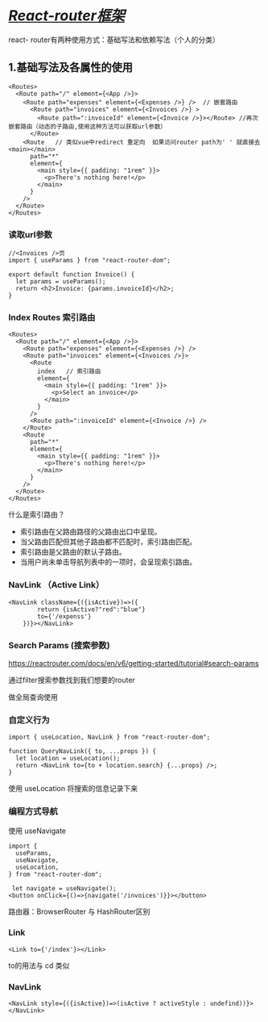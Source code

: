 # [***React-router框架***](https://react.docschina.org/)

react- router有两种使用方式：基础写法和依赖写法（个人的分类）

## 1.基础写法及各属性的使用

```react
<Routes>
  <Route path="/" element={<App />}>
    <Route path="expenses" element={<Expenses />} />  // 嵌套路由
      <Route path="invoices" element={<Invoices />} >
      	<Route path=":invoiceId" element={<Invoice />}></Route> //再次嵌套路由（动态的子路由,使用这种方法可以获取url参数）
      </Route>
    <Route   // 类似vue中redirect 重定向  如果访问router path为' ' 就直接去<main></main>
      path="*"
      element={
        <main style={{ padding: "1rem" }}>
          <p>There's nothing here!</p>
        </main>
      }
    />
  </Route>
</Routes>
```

### 读取url参数

```react
//<Invoices />页
import { useParams } from "react-router-dom";

export default function Invoice() {
  let params = useParams();
  return <h2>Invoice: {params.invoiceId}</h2>;
}
```

### Index Routes 索引路由

```react
<Routes>
  <Route path="/" element={<App />}>
    <Route path="expenses" element={<Expenses />} />
    <Route path="invoices" element={<Invoices />}>
      <Route
        index   // 索引路由
        element={
          <main style={{ padding: "1rem" }}>
            <p>Select an invoice</p>
          </main>
        }
      />
      <Route path=":invoiceId" element={<Invoice />} />
    </Route>
    <Route
      path="*"
      element={
        <main style={{ padding: "1rem" }}>
          <p>There's nothing here!</p>
        </main>
      }
    />
  </Route>
</Routes>
```

什么是索引路由？

- 索引路由在父路由路径的父路由出口中呈现。
- 当父路由匹配但其他子路由都不匹配时，索引路由匹配。
- 索引路由是父路由的默认子路由。
- 当用户尚未单击导航列表中的一项时，会呈现索引路由。

### NavLink  （Active Link）

```react
<NavLink className={({isActive})=>({
        return {isActive?"red":"blue"}
        to={'/expenss'}                           
    })}></NavLink>
```

### Search Params (搜索参数)

https://reactrouter.com/docs/en/v6/getting-started/tutorial#search-params

通过filter搜索参数找到我们想要的router

做全局查询使用

### 自定义行为

```react
import { useLocation, NavLink } from "react-router-dom";

function QueryNavLink({ to, ...props }) {
  let location = useLocation();
  return <NavLink to={to + location.search} {...props} />;
}

```

使用 useLocation 将搜索的信息记录下来

### 编程方式导航

使用 useNavigate

```react
import {
  useParams,
  useNavigate,
  useLocation,
} from "react-router-dom";

 let navigate = useNavigate();
<button onClick={()=>{navigate('/invoices')}}></button>
```

路由器：BrowserRouter 与 HashRouter区别

### Link

```react
<Link to={'/index'}></Link> 
```

to的用法与 cd 类似

### NavLink

```react
<NavLink style={({isActive})=>(isActive ? activeStyle : undefind))}></NavLink>
```

